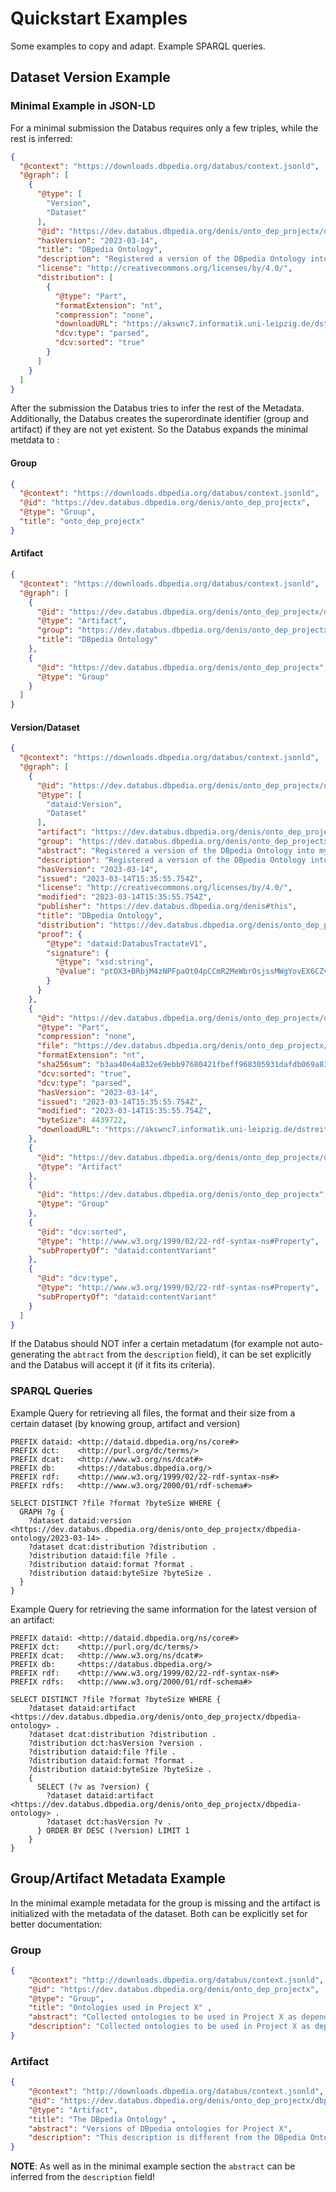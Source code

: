 # Quickstart Examples

Some examples to copy and adapt. Example SPARQL queries.

## Dataset Version Example

### Minimal Example in JSON-LD

For a minimal submission the Databus requires only a few triples, while the rest is inferred:

```json
{
  "@context": "https://downloads.dbpedia.org/databus/context.jsonld",
  "@graph": [
    {
      "@type": [
        "Version",
        "Dataset"
      ],
      "@id": "https://dev.databus.dbpedia.org/denis/onto_dep_projectx/dbpedia-ontology/2023-03-14",
      "hasVersion": "2023-03-14",
      "title": "DBpedia Ontology",
      "description": "Registered a version of the DBpedia Ontology into my account. \n\nUsing markdown:\n1. This is the version used in [project x](http://example.org) as a stable snapshot dependency \n2. License was checked -> CC-BY",
      "license": "http://creativecommons.org/licenses/by/4.0/",
      "distribution": [
        {
          "@type": "Part",
          "formatExtension": "nt",
          "compression": "none",
          "downloadURL": "https://akswnc7.informatik.uni-leipzig.de/dstreitmatter/archivo/dbpedia.org/ontology--DEV/2021.07.09-070001/ontology--DEV_type=parsed_sorted.nt",
          "dcv:type": "parsed",
          "dcv:sorted": "true"
        }
      ]
    }
  ]
}
```

After the submission the Databus tries to infer the rest of the Metadata. Additionally, the Databus creates the superordinate identifier (group and artifact) if they are not yet existent. So the Databus expands the minimal metdata to :

#### Group

```json
{
  "@context": "https://downloads.dbpedia.org/databus/context.jsonld",
  "@id": "https://dev.databus.dbpedia.org/denis/onto_dep_projectx",
  "@type": "Group",
  "title": "onto_dep_projectx"
}
```

#### Artifact

```json
{
  "@context": "https://downloads.dbpedia.org/databus/context.jsonld",
  "@graph": [
    {
      "@id": "https://dev.databus.dbpedia.org/denis/onto_dep_projectx/dbpedia-ontology",
      "@type": "Artifact",
      "group": "https://dev.databus.dbpedia.org/denis/onto_dep_projectx",
      "title": "DBpedia Ontology"
    },
    {
      "@id": "https://dev.databus.dbpedia.org/denis/onto_dep_projectx",
      "@type": "Group"
    }
  ]
}
```

#### Version/Dataset

```json
{
  "@context": "https://downloads.dbpedia.org/databus/context.jsonld",
  "@graph": [
    {
      "@id": "https://dev.databus.dbpedia.org/denis/onto_dep_projectx/dbpedia-ontology/2023-03-14",
      "@type": [
        "dataid:Version",
        "Dataset"
      ],
      "artifact": "https://dev.databus.dbpedia.org/denis/onto_dep_projectx/dbpedia-ontology",
      "group": "https://dev.databus.dbpedia.org/denis/onto_dep_projectx",
      "abstract": "Registered a version of the DBpedia Ontology into my account.",
      "description": "Registered a version of the DBpedia Ontology into my account. \n\nUsing markdown:\n1. This is the version used in [project x](http://example.org) as a stable snapshot dependency \n2. License was checked -> CC-BY",
      "hasVersion": "2023-03-14",
      "issued": "2023-03-14T15:35:55.754Z",
      "license": "http://creativecommons.org/licenses/by/4.0/",
      "modified": "2023-03-14T15:35:55.754Z",
      "publisher": "https://dev.databus.dbpedia.org/denis#this",
      "title": "DBpedia Ontology",
      "distribution": "https://dev.databus.dbpedia.org/denis/onto_dep_projectx/dbpedia-ontology/2023-03-14#dbpedia-ontology_sorted=true_type=parsed.nt",
      "proof": {
        "@type": "dataid:DatabusTractateV1",
        "signature": {
          "@type": "xsd:string",
          "@value": "ptOX3+BRbjM4zNPFpaOt04pCCmR2MeWbrOsjssMWgYovEX6CZv4hnbqRt6H46I+ShVafL6gv9y0cRfcf5OlLIu63NKaLSvOoSchTjuh3Y12XWKwtThB9HLCHRNZWlPQZpsGH0ZNpgycrd64SpvUTViJPx9Wv5YLXDBrphxFr3Wzf4G4//XYF0E8EeBnMUqiTh8PazMX64lqotcLz8lFSvYI4M2fxZ3HNfxr22FYU6votpl689AGbOMht0a4abZuca8nVx0ztxwG9fKIl9680gJ1bXB5vnBubpJAFzhzbqBwJ3/D+brZkKXXKtDGV+f8m5gUMCzPE55m5vBK4EiQI+g=="
        }
      }
    },
    {
      "@id": "https://dev.databus.dbpedia.org/denis/onto_dep_projectx/dbpedia-ontology/2023-03-14#dbpedia-ontology_sorted=true_type=parsed.nt",
      "@type": "Part",
      "compression": "none",
      "file": "https://dev.databus.dbpedia.org/denis/onto_dep_projectx/dbpedia-ontology/2023-03-14/dbpedia-ontology_sorted=true_type=parsed.nt",
      "formatExtension": "nt",
      "sha256sum": "b3aa40e4a832e69ebb97680421fbeff968305931dafdb069a8317ac120af0380",
      "dcv:sorted": "true",
      "dcv:type": "parsed",
      "hasVersion": "2023-03-14",
      "issued": "2023-03-14T15:35:55.754Z",
      "modified": "2023-03-14T15:35:55.754Z",
      "byteSize": 4439722,
      "downloadURL": "https://akswnc7.informatik.uni-leipzig.de/dstreitmatter/archivo/dbpedia.org/ontology--DEV/2021.07.09-070001/ontology--DEV_type=parsed_sorted.nt"
    },
    {
      "@id": "https://dev.databus.dbpedia.org/denis/onto_dep_projectx/dbpedia-ontology",
      "@type": "Artifact"
    },
    {
      "@id": "https://dev.databus.dbpedia.org/denis/onto_dep_projectx",
      "@type": "Group"
    },
    {
      "@id": "dcv:sorted",
      "@type": "http://www.w3.org/1999/02/22-rdf-syntax-ns#Property",
      "subPropertyOf": "dataid:contentVariant"
    },
    {
      "@id": "dcv:type",
      "@type": "http://www.w3.org/1999/02/22-rdf-syntax-ns#Property",
      "subPropertyOf": "dataid:contentVariant"
    }
  ]
}
```

If the Databus should NOT infer a certain metadatum (for example not auto-generating the `abtract` from the `description` field), it can be set explicitly and the Databus will accept it (if it fits its criteria).

### SPARQL Queries

Example Query for retrieving all files, the format and their size from a certain dataset (by knowing group, artifact and version)

```sparql
PREFIX dataid: <http://dataid.dbpedia.org/ns/core#>
PREFIX dct:    <http://purl.org/dc/terms/>
PREFIX dcat:   <http://www.w3.org/ns/dcat#>
PREFIX db:     <https://databus.dbpedia.org/>
PREFIX rdf:    <http://www.w3.org/1999/02/22-rdf-syntax-ns#>
PREFIX rdfs:   <http://www.w3.org/2000/01/rdf-schema#>

SELECT DISTINCT ?file ?format ?byteSize WHERE {
  GRAPH ?g {
    ?dataset dataid:version <https://dev.databus.dbpedia.org/denis/onto_dep_projectx/dbpedia-ontology/2023-03-14> .
    ?dataset dcat:distribution ?distribution .
    ?distribution dataid:file ?file .
    ?distribution dataid:format ?format .
    ?distribution dataid:byteSize ?byteSize .
  }
}
```

Example Query for retrieving the same information for the latest version of an artifact:

```sparql
PREFIX dataid: <http://dataid.dbpedia.org/ns/core#>
PREFIX dct:    <http://purl.org/dc/terms/>
PREFIX dcat:   <http://www.w3.org/ns/dcat#>
PREFIX db:     <https://databus.dbpedia.org/>
PREFIX rdf:    <http://www.w3.org/1999/02/22-rdf-syntax-ns#>
PREFIX rdfs:   <http://www.w3.org/2000/01/rdf-schema#>

SELECT DISTINCT ?file ?format ?byteSize WHERE {
    ?dataset dataid:artifact <https://dev.databus.dbpedia.org/denis/onto_dep_projectx/dbpedia-ontology> .
    ?dataset dcat:distribution ?distribution .
    ?distribution dct:hasVersion ?version .
    ?distribution dataid:file ?file .
    ?distribution dataid:format ?format .
    ?distribution dataid:byteSize ?byteSize .
    {
      SELECT (?v as ?version) { 
        ?dataset dataid:artifact <https://dev.databus.dbpedia.org/denis/onto_dep_projectx/dbpedia-ontology> . 
        ?dataset dct:hasVersion ?v . 
      } ORDER BY DESC (?version) LIMIT 1 
    }
}
```

## Group/Artifact Metadata Example

In the minimal example metadata for the group is missing and the artifact is initialized with the metadata of the dataset. Both can be explicitly set for better documentation:

### Group

```json
{
	"@context": "http://downloads.dbpedia.org/databus/context.jsonld",
	"@id": "https://dev.databus.dbpedia.org/denis/onto_dep_projectx",
	"@type": "Group",
	"title": "Ontologies used in Project X" ,
	"abstract": "Collected ontologies to be used in Project X as dependencies for development.",
	"description": "Collected ontologies to be used in Project X as dependencies for development. The following work has beend done: \n1License was checked, all ontologies can be used in the project\n2. we created artifact using the original download location if the ontologies were ok, or we made a copy of a cleaned up version."
}
```


### Artifact

```json
{
	"@context": "http://downloads.dbpedia.org/databus/context.jsonld",
	"@id": "https://dev.databus.dbpedia.org/denis/onto_dep_projectx/dbpedia-ontology",
	"@type": "Artifact",
	"title": "The DBpedia Ontology" ,
	"abstract": "Versions of DBpedia ontologies for Project X",
	"description": "This description is different from the DBpedia Ontology Dataset description, so describe the overarching goal of the Artifact. Should be similar to the description of each Dataset."
}
```

**NOTE**: As well as in the minimal example section the `abstract` can be inferred from the `description` field!
